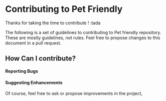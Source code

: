 # Contributing to Pet Friendly 

Thanks for taking the time to contribute ! :tada

The following is a set of guidelines to contributing to Pet friendly repository. These are mostly guidelines, not rules. Feel free to propose changes to this document in a pull request.

##  How Can I contribute? 

#### Reporting Bugs

#### Suggesting Enhancements

Of course, feel free to ask or propose improvements in the project, 
